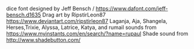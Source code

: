 dice font designed by Jeff Bensch / https://www.dafont.com/jeff-bensch.d1635
Drag art by RipstirLeon87 https://www.deviantart.com/ripstirleon87
Laganja, Aja, Shangela, Herses,Trixie, Alyssa, Latrice, Katya, and rumail sounds from https://www.myinstants.com/en/search/?name=rupaul
Shade sound from http://www.shadebutton.com/
